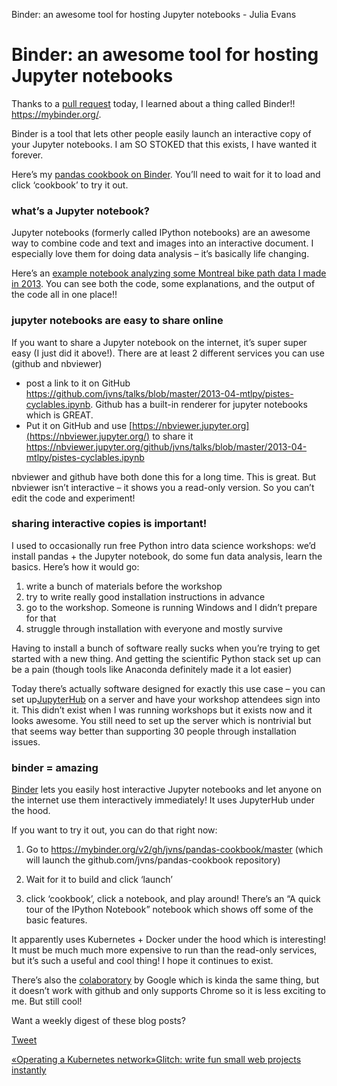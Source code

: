 Binder: an awesome tool for hosting Jupyter notebooks - Julia Evans

# Binder: an awesome tool for hosting Jupyter notebooks

Thanks to a [pull request](https://github.com/jvns/pandas-cookbook/pull/62) today, I learned about a thing called Binder!! https://mybinder.org/.

Binder is a tool that lets other people easily launch an interactive copy of your Jupyter notebooks. I am SO STOKED that this exists, I have wanted it forever.

Here’s my [pandas cookbook on Binder](https://mybinder.org/v2/gh/jvns/pandas-cookbook/master). You’ll need to wait for it to load and click ‘cookbook’ to try it out.

### what’s a Jupyter notebook?

Jupyter notebooks (formerly called IPython notebooks) are an awesome way to combine code and text and images into an interactive document. I especially love them for doing data analysis – it’s basically life changing.

Here’s an [example notebook analyzing some Montreal bike path data I made in 2013](https://nbviewer.jupyter.org/github/jvns/talks/blob/master/2013-04-mtlpy/pistes-cyclables.ipynb). You can see both the code, some explanations, and the output of the code all in one place!!

### jupyter notebooks are easy to share online

If you want to share a Jupyter notebook on the internet, it’s super super easy (I just did it above!). There are at least 2 different services you can use (github and nbviewer)

- post a link to it on GitHub https://github.com/jvns/talks/blob/master/2013-04-mtlpy/pistes-cyclables.ipynb. Github has a built-in renderer for jupyter notebooks which is GREAT.
- Put it on GitHub and use [https://nbviewer.jupyter.org](https://nbviewer.jupyter.org/) to share it https://nbviewer.jupyter.org/github/jvns/talks/blob/master/2013-04-mtlpy/pistes-cyclables.ipynb

nbviewer and github have both done this for a long time. This is great. But nbviewer isn’t interactive – it shows you a read-only version. So you can’t edit the code and experiment!

### sharing interactive copies is important!

I used to occasionally run free Python intro data science workshops: we’d install pandas + the Jupyter notebook, do some fun data analysis, learn the basics. Here’s how it would go:

1. write a bunch of materials before the workshop
2. try to write really good installation instructions in advance
3. go to the workshop. Someone is running Windows and I didn’t prepare for that
4. struggle through installation with everyone and mostly survive

Having to install a bunch of software really sucks when you’re trying to get started with a new thing. And getting the scientific Python stack set up can be a pain (though tools like Anaconda definitely made it a lot easier)

Today there’s actually software designed for exactly this use case – you can set up[JupyterHub](https://jupyterhub.readthedocs.io/en/latest/) on a server and have your workshop attendees sign into it. This didn’t exist when I was running workshops but it exists now and it looks awesome. You still need to set up the server which is nontrivial but that seems way better than supporting 30 people through installation issues.

### binder = amazing

[Binder](https://mybinder.org/) lets you easily host interactive Jupyter notebooks and let anyone on the internet use them interactively immediately! It uses JupyterHub under the hood.

If you want to try it out, you can do that right now:

1. Go to https://mybinder.org/v2/gh/jvns/pandas-cookbook/master (which will launch the github.com/jvns/pandas-cookbook repository)

2. Wait for it to build and click ‘launch’

3. click ‘cookbook’, click a notebook, and play around! There’s an “A quick tour of the IPython Notebook” notebook which shows off some of the basic features.

It apparently uses Kubernetes + Docker under the hood which is interesting! It must be much much more expensive to run than the read-only services, but it’s such a useful and cool thing! I hope it continues to exist.

There’s also the [colaboratory](https://colab.research.google.com/) by Google which is kinda the same thing, but it doesn’t work with github and only supports Chrome so it is less exciting to me. But still cool!

Want a weekly digest of these blog posts?

[Tweet](https://twitter.com/share)

[«Operating a Kubernetes network](https://jvns.ca/blog/2017/10/10/operating-a-kubernetes-network/)[»Glitch: write fun small web projects instantly](https://jvns.ca/blog/2017/11/13/glitch--write-small-web-projects-easily/)